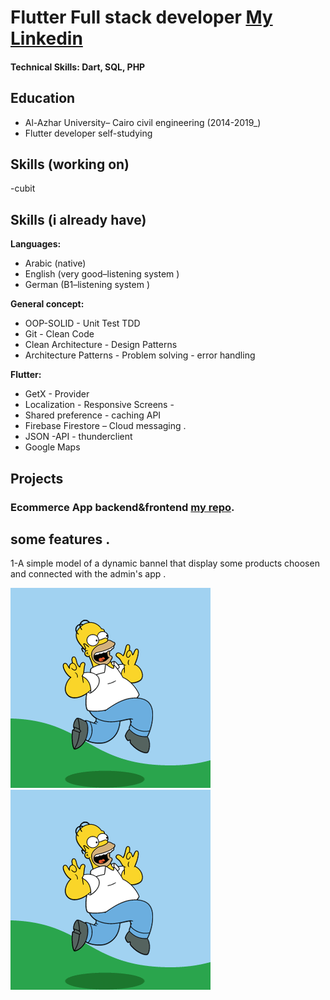 # Flutter Full stack developer [My Linkedin](https://www.google.com)

#### Technical Skills: Dart, SQL, PHP

## Education
- Al-Azhar University– Cairo civil engineering (2014-2019_)								       		
- Flutter developer self-studying          		
## Skills (working on)
-cubit

## Skills (i already have)
**Languages:**
- Arabic (native)
- English (very good–listening system )
- German (B1–listening system )

**General concept:**
- OOP-SOLID - Unit Test TDD 
- Git - Clean Code
-  Clean Architecture -	Design Patterns
-  Architecture Patterns - Problem solving - error handling
  
**Flutter:**
- GetX - Provider  
- Localization - Responsive Screens -
- Shared preference - caching API
-  Firebase  Firestore – Cloud messaging .
-  JSON -API - thunderclient
-  	Google Maps

  
## Projects

### Ecommerce App backend&frontend [my repo](https://www.mdpi.com/1424-8220/22/8/3048).
## some features .
1-A simple model of a dynamic bannel that display some products choosen and connected with the admin's app .

![EEG Band Discovery](/assets/image/dsss.gif)  ![EEG Band Discovery](/assets/image/dsss.gif)



